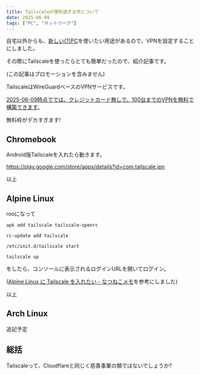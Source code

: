 ```yaml
---
title: Tailscaleが便利過ぎる件について
date: 2025-06-09
tags: ["PC", "ネットワーク"]
---
```


自宅以外からも、[新しい(?)PC](/blog/3rd-pc-2/)を使いたい用途があるので、VPNを設定することにしました。

その際にTailscaleを使ったらとても簡単だったので、紹介記事です。

(この記事はプロモーションを含みません)

TailscaleはWireGuardベースのVPNサービスです。

[2025-06-09時点ででは、クレジットカード無しで、100台までのVPNを無料で構築できます](https://tailscale.com/pricing)。

無料枠がデカすぎます!

## Chromebook

Android版Tailscaleを入れたら動きます。

https://play.google.com/store/apps/details?id=com.tailscale.ipn

以上


## Alpine Linux

rooになって

`apk add tailscale tailscale-openrc`

`rc-update add tailscale`

`/etc/init.d/tailscale start`

`tailscale up`

をしたら、コンソールに表示されるログインURLを開いてログイン。

([Alpine Linux に Tailscale を入れたい - なつねこメモ](https://tech.natsuneko.blog/entry/2023/07/21/install-tailscale-on-alpine-linux)を参考にしました)

以上


## Arch Linux

追記予定

## 総括

Tailscaleって、Cloudflareと同じく慈善事業の類ではないでしょうか?
